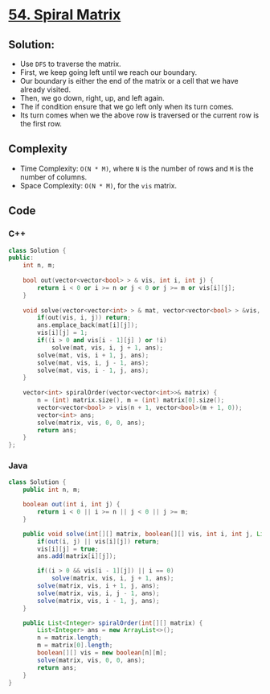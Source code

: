 # [54. Spiral Matrix](https://leetcode.com/problems/spiral-matrix/)

## Solution:
- Use `DFS` to traverse the matrix.
- First, we keep going left until we reach our boundary.
- Our boundary is either the end of the matrix or a cell that we have already visited.
- Then, we go down, right, up, and left again.
- The if condition ensure that we go left only when its turn comes.
- Its turn comes when we the above row is traversed or the current row is the first row.

## Complexity
- Time Complexity: `O(N * M)`, where `N` is the number of rows and `M` is the number of columns.
- Space Complexity: `O(N * M)`, for the `vis` matrix.

## Code
### C++
```cpp
class Solution {
public:
    int n, m;
    
    bool out(vector<vector<bool> > & vis, int i, int j) {
        return i < 0 or i >= n or j < 0 or j >= m or vis[i][j];
    }
    
    void solve(vector<vector<int> > & mat, vector<vector<bool> > &vis, int i, int j, vector<int> & ans) {
        if(out(vis, i, j)) return;
        ans.emplace_back(mat[i][j]);
        vis[i][j] = 1;
        if((i > 0 and vis[i - 1][j] ) or !i)
            solve(mat, vis, i, j + 1, ans);
        solve(mat, vis, i + 1, j, ans);
        solve(mat, vis, i, j - 1, ans);
        solve(mat, vis, i - 1, j, ans);
    }
    
    vector<int> spiralOrder(vector<vector<int>>& matrix) {
        n = (int) matrix.size(), m = (int) matrix[0].size();
        vector<vector<bool> > vis(n + 1, vector<bool>(m + 1, 0));
        vector<int> ans;
        solve(matrix, vis, 0, 0, ans);
        return ans;
    }
};
```

### Java
```java
class Solution {
    public int n, m;

    boolean out(int i, int j) {
        return i < 0 || i >= n || j < 0 || j >= m;
    }

    public void solve(int[][] matrix, boolean[][] vis, int i, int j, List<Integer> ans) {
        if(out(i, j) || vis[i][j]) return;
        vis[i][j] = true;
        ans.add(matrix[i][j]);

        if((i > 0 && vis[i - 1][j]) || i == 0)
            solve(matrix, vis, i, j + 1, ans);
        solve(matrix, vis, i + 1, j, ans);
        solve(matrix, vis, i, j - 1, ans);
        solve(matrix, vis, i - 1, j, ans);
    }

    public List<Integer> spiralOrder(int[][] matrix) {
        List<Integer> ans = new ArrayList<>();
        n = matrix.length;
        m = matrix[0].length;
        boolean[][] vis = new boolean[n][m];
        solve(matrix, vis, 0, 0, ans);
        return ans;
    }
}
```
